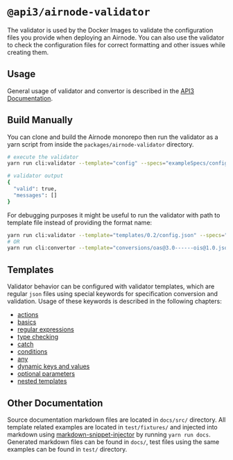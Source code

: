 # `@api3/airnode-validator`

The validator is used by the Docker Images to validate the configuration files you provide when deploying an Airnode.
You can also use the validator to check the configuration files for correct formatting and other issues while creating
them.

## Usage

General usage of validator and convertor is described in the
[API3 Documentation](https://docs.api3.org/airnode/latest/reference/packages/validator.html).

## Build Manually

You can clone and build the Airnode monorepo then run the validator as a yarn script from inside the
`packages/airnode-validator` directory.

```sh
# execute the validator
yarn run cli:validator --template="config" --specs="exampleSpecs/config.json"

# validator output
{
  "valid": true,
  "messages": []
}
```

For debugging purposes it might be useful to run the validator with path to template file instead of providing the
format name:

```sh
yarn run cli:validator --template="templates/0.2/config.json" --specs="myProject/config/config.json"
# OR
yarn run cli:convertor --template="conversions/oas@3.0------ois@1.0.json" --specs="myProject/config/oas.json"
```

## Templates

Validator behavior can be configured with validator templates, which are regular `json` files using special keywords for
specification conversion and validation. Usage of these keywords is described in the following chapters:

- [actions](docs/actions.md)
- [basics](docs/basics.md)
- [regular expressions](docs/regex.md)
- [type checking](docs/type.md)
- [catch](docs/catch.md)
- [conditions](docs/conditions.md)
- [any](docs/any.md)
- [dynamic keys and values](docs/dynamic_params.md)
- [optional parameters](docs/optional.md)
- [nested templates](docs/template.md)

## Other Documentation

Source documentation markdown files are located in `docs/src/` directory. All template related examples are located in
`test/fixtures/` and injected into markdown using
[markdown-snippet-injector](https://github.com/NativeScript/markdown-snippet-injector) by running `yarn run docs`.
Generated markdown files can be found in `docs/`, test files using the same examples can be found in `test/` directory.

